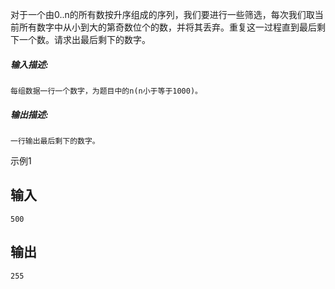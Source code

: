 对于一个由0..n的所有数按升序组成的序列，我们要进行一些筛选，每次我们取当前所有数字中从小到大的第奇数位个的数，并将其丢弃。重复这一过程直到最后剩下一个数。请求出最后剩下的数字。

##### **输入描述:**

```
每组数据一行一个数字，为题目中的n(n小于等于1000)。
```

##### **输出描述:**



```
一行输出最后剩下的数字。
```

示例1

## 输入

```
500
```

## 输出

```
255
```